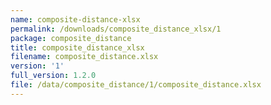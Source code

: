 ```yaml
---
name: composite-distance-xlsx
permalink: /downloads/composite_distance_xlsx/1
package: composite_distance
title: composite_distance_xlsx
filename: composite_distance.xlsx
version: '1'
full_version: 1.2.0
file: /data/composite_distance/1/composite_distance.xlsx
---
```

